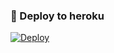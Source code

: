 ### 🚀 Deploy to heroku
[![Deploy](https://www.herokucdn.com/deploy/button.svg)](https://heroku.com/deploy?template=https://github.com/IlkinNehmedov/musicBot)
